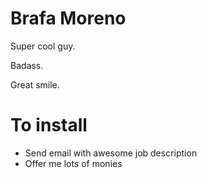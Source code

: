 # Brafa Moreno

Super cool guy.

Badass.

Great smile. 

# To install

* Send email with awesome job description
* Offer me lots of monies
